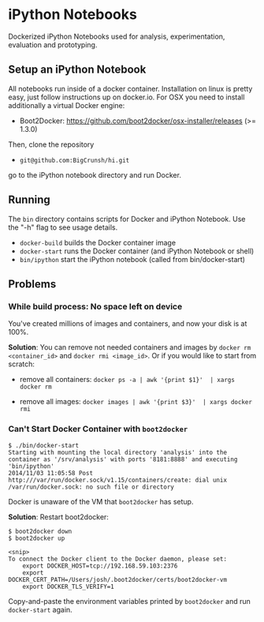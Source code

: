 # iPython Notebooks

Dockerized iPython Notebooks used for analysis, experimentation, evaluation and prototyping.

## Setup an iPython Notebook

All notebooks run inside of a docker container. Installation on linux is pretty easy, just follow instructions up on
docker.io. For OSX you need to install additionally a virtual Docker engine:

- Boot2Docker: https://github.com/boot2docker/osx-installer/releases (>= 1.3.0)

Then, clone the repository

- ``git@github.com:BigCrunsh/hi.git``

go to the iPython notebook directory and run Docker. 

## Running

The `bin` directory contains scripts for Docker and iPython Notebook. Use
the "-h" flag to see usage details. 

- `docker-build` builds the Docker container image
- `docker-start` runs the Docker container (and iPython Notebook or shell)
- `bin/ipython` start the iPython notebook (called from bin/docker-start)

## Problems

### While build process: No space left on device
You've created millions of images and containers, and now your disk is at 100%.

**Solution**: You can remove not needed containers and images by ``docker rm <container_id>`` and ``docker rmi <image_id>``. Or if you would like to start from scratch:

- remove all containers: ```docker ps -a | awk '{print $1}'  | xargs docker rm```

- remove all images: ```docker images | awk '{print $3}'  | xargs docker rmi```

### Can't Start Docker Container with `boot2docker`

```
$ ./bin/docker-start
Starting with mounting the local directory 'analysis' into the container as '/srv/analysis' with ports '8181:8888' and executing 'bin/ipython'
2014/11/03 11:05:58 Post http:///var/run/docker.sock/v1.15/containers/create: dial unix /var/run/docker.sock: no such file or directory
```

Docker is unaware of the VM that `boot2docker` has setup.

**Solution**: Restart boot2docker:
```
$ boot2docker down
$ boot2docker up

<snip>
To connect the Docker client to the Docker daemon, please set:
    export DOCKER_HOST=tcp://192.168.59.103:2376
    export DOCKER_CERT_PATH=/Users/josh/.boot2docker/certs/boot2docker-vm
    export DOCKER_TLS_VERIFY=1
```

Copy-and-paste the environment variables printed by `boot2docker` and run
`docker-start` again.
